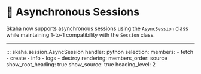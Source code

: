# **:rocket: Asynchronous Sessions**

Skaha now supports asynchronous sessions using the `AsyncSession` class while maintaining 1-to-1 compatibility with the `Session` class.

---

::: skaha.session.AsyncSession
    handler: python
    selection:
      members:
        - fetch
        - create
        - info
        - logs
        - destroy
    rendering:
      members_order: source
      show_root_heading: true
      show_source: true
      heading_level: 2